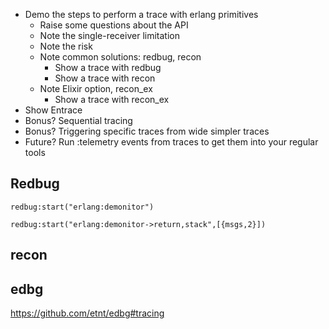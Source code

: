- Demo the steps to perform a trace with erlang primitives
	- Raise some questions about the API
	- Note the single-receiver limitation
	- Note the risk
	- Note common solutions: redbug, recon
		- Show a trace with redbug
		- Show a trace with recon
	- Note Elixir option, recon_ex
		- Show a trace with recon_ex
- Show Entrace
- Bonus? Sequential tracing
- Bonus? Triggering specific traces from wide simpler traces
- Future? Run :telemetry events from traces to get them into your regular tools


## Redbug

```
redbug:start("erlang:demonitor")
```

```
redbug:start("erlang:demonitor->return,stack",[{msgs,2}])
```

## recon

## edbg

https://github.com/etnt/edbg#tracing